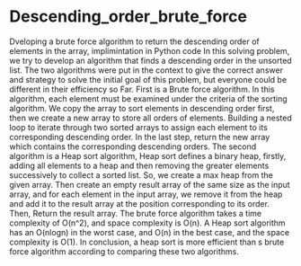 # Descending_order_brute_force
 Dveloping a brute force algorithm to return the descending order of elements in the array, implimintation in Python code 
In this solving problem, we try to develop an algorithm that finds a descending order in the unsorted list. The two algorithms were put in the context to give the correct answer and strategy to solve the initial goal of this problem, but everyone could be different in their efficiency so Far. First is a Brute force algorithm. In this algorithm, each element must be examined under the criteria of the sorting algorithm.  We copy the array to sort elements in descending order first, then we create a new array to store all orders of elements. Building a nested loop to iterate through two sorted arrays to assign each element to its corresponding descending order. In the last step, return the new array which contains the corresponding descending orders.
 The second algorithm is a Heap sort algorithm, Heap sort defines a binary heap, firstly, adding all elements to a heap and then removing the greater elements successively to collect a sorted list. So, we create a max heap from the given array. Then create an empty result array of the same size as the input array, and for each element in the input array, we remove it from the heap and add it to the result array at the position corresponding to its order. Then, Return the result array. The brute force algorithm takes a time complexity of O(n^2), and space complexity is O(n). A Heap sort algorithm has an O(nlogn) in the worst case, and O(n) in the best case, and the space complexity is O(1). 
In conclusion, a heap sort is more efficient than s brute force algorithm according to comparing these two algorithms.
